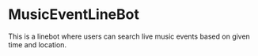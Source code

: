 # MusicEventLineBot
This is a linebot where users can search live music events based on given time and location.

